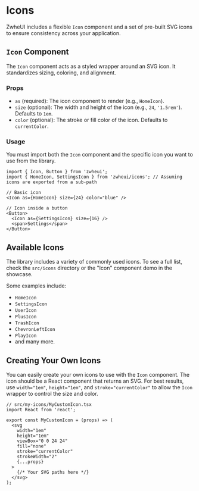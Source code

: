 # Icons

ZwheUI includes a flexible `Icon` component and a set of pre-built SVG icons to ensure consistency across your application.

## `Icon` Component

The `Icon` component acts as a styled wrapper around an SVG icon. It standardizes sizing, coloring, and alignment.

### Props
- `as` (required): The icon component to render (e.g., `HomeIcon`).
- `size` (optional): The width and height of the icon (e.g., `24`, `'1.5rem'`). Defaults to `1em`.
- `color` (optional): The stroke or fill color of the icon. Defaults to `currentColor`.

### Usage

You must import both the `Icon` component and the specific icon you want to use from the library.

```tsx
import { Icon, Button } from 'zwheui';
import { HomeIcon, SettingsIcon } from 'zwheui/icons'; // Assuming icons are exported from a sub-path

// Basic icon
<Icon as={HomeIcon} size={24} color="blue" />

// Icon inside a button
<Button>
  <Icon as={SettingsIcon} size={16} />
  <span>Settings</span>
</Button>
```

## Available Icons

The library includes a variety of commonly used icons. To see a full list, check the `src/icons` directory or the "Icon" component demo in the showcase.

Some examples include:
- `HomeIcon`
- `SettingsIcon`
- `UserIcon`
- `PlusIcon`
- `TrashIcon`
- `ChevronLeftIcon`
- `PlayIcon`
- and many more.

## Creating Your Own Icons

You can easily create your own icons to use with the `Icon` component. The icon should be a React component that returns an SVG. For best results, use `width="1em"`, `height="1em"`, and `stroke="currentColor"` to allow the `Icon` wrapper to control the size and color.

```tsx
// src/my-icons/MyCustomIcon.tsx
import React from 'react';

export const MyCustomIcon = (props) => (
  <svg 
    width="1em" 
    height="1em" 
    viewBox="0 0 24 24" 
    fill="none" 
    stroke="currentColor" 
    strokeWidth="2" 
    {...props}
  >
    {/* Your SVG paths here */}
  </svg>
);
```

